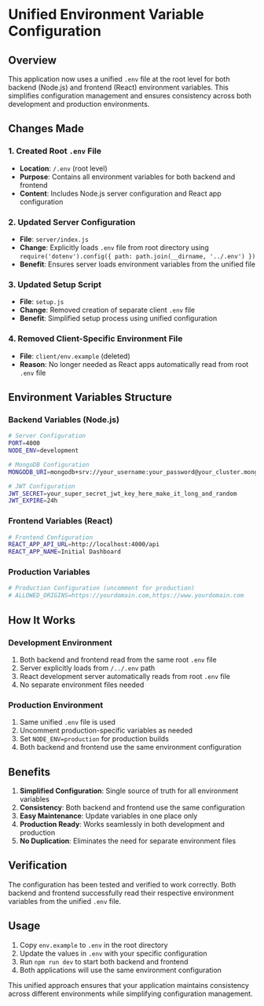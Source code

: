 # Unified Environment Variable Configuration

## Overview
This application now uses a unified `.env` file at the root level for both backend (Node.js) and frontend (React) environment variables. This simplifies configuration management and ensures consistency across both development and production environments.

## Changes Made

### 1. Created Root `.env` File
- **Location**: `/.env` (root level)
- **Purpose**: Contains all environment variables for both backend and frontend
- **Content**: Includes Node.js server configuration and React app configuration

### 2. Updated Server Configuration
- **File**: `server/index.js`
- **Change**: Explicitly loads `.env` file from root directory using `require('dotenv').config({ path: path.join(__dirname, '../.env') })`
- **Benefit**: Ensures server loads environment variables from the unified file

### 3. Updated Setup Script
- **File**: `setup.js`
- **Change**: Removed creation of separate client `.env` file
- **Benefit**: Simplified setup process using unified configuration

### 4. Removed Client-Specific Environment File
- **File**: `client/env.example` (deleted)
- **Reason**: No longer needed as React apps automatically read from root `.env` file

## Environment Variables Structure

### Backend Variables (Node.js)
```bash
# Server Configuration
PORT=4000
NODE_ENV=development

# MongoDB Configuration
MONGODB_URI=mongodb+srv://your_username:your_password@your_cluster.mongodb.net/application_init?retryWrites=true&w=majority

# JWT Configuration
JWT_SECRET=your_super_secret_jwt_key_here_make_it_long_and_random
JWT_EXPIRE=24h
```

### Frontend Variables (React)
```bash
# Frontend Configuration
REACT_APP_API_URL=http://localhost:4000/api
REACT_APP_NAME=Initial Dashboard
```

### Production Variables
```bash
# Production Configuration (uncomment for production)
# ALLOWED_ORIGINS=https://yourdomain.com,https://www.yourdomain.com
```

## How It Works

### Development Environment
1. Both backend and frontend read from the same root `.env` file
2. Server explicitly loads from `/../.env` path
3. React development server automatically reads from root `.env` file
4. No separate environment files needed

### Production Environment
1. Same unified `.env` file is used
2. Uncomment production-specific variables as needed
3. Set `NODE_ENV=production` for production builds
4. Both backend and frontend use the same environment configuration

## Benefits

1. **Simplified Configuration**: Single source of truth for all environment variables
2. **Consistency**: Both backend and frontend use the same configuration
3. **Easy Maintenance**: Update variables in one place only
4. **Production Ready**: Works seamlessly in both development and production
5. **No Duplication**: Eliminates the need for separate environment files

## Verification

The configuration has been tested and verified to work correctly. Both backend and frontend successfully read their respective environment variables from the unified `.env` file.

## Usage

1. Copy `env.example` to `.env` in the root directory
2. Update the values in `.env` with your specific configuration
3. Run `npm run dev` to start both backend and frontend
4. Both applications will use the same environment configuration

This unified approach ensures that your application maintains consistency across different environments while simplifying configuration management.